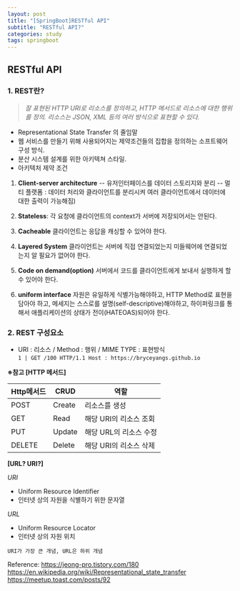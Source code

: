 ```yaml
---
layout: post
title: "[SpringBoot]RESTful API"
subtitle: "RESTful API?"
categories: study
tags: springboot
---
```


## RESTful API

### 1. REST란?

> _잘 표현된 HTTP URI로 리소스를 정의하고, HTTP 메서드로 리소스에 대한 행위를 정의. 리소스는 JSON, XML 등의 여러 방식으로 표현할 수 있다._

- Representational State Transfer 의 줄임말
- 웹 서비스를 만들기 위해 사용되어지는 제약조건들의 집합을 정의하는 소프트웨어 구성 방식.
- 분산 시스템 설계를 위한 아키텍쳐 스타일.
- 아키텍처 제약 조건

1. **Client-server architecture**
   -- 유저인터페이스를 데이터 스토리지와 분리
   -- 멀티 플랫폼 : 데이터 처리와 클라이언트를 분리시켜 여러 클라이언트에서 데이터에 대한 출력이 가능해짐)

2. **Stateless**: 각 요청에 클라이언트의 context가 서버에 저장되어서는 안된다.

3. **Cacheable**
   클라이언트는 응답을 캐싱할 수 있어야 한다.

4. **Layered System**
   클라이언트는 서버에 직접 연결되었는지 미들웨어에 연결되었는지 알 필요가 없어야 한다.

5. **Code on demand(option)**
   서버에서 코드를 클라이언트에게 보내서 실행하게 할 수 있어야 한다.

6. **uniform interface**
   자원은 유일하게 식별가능해야하고, HTTP Method로 표현을 담아야 하고, 메세지는 스스로를 설명(self-descriptive)해야하고, 하이퍼링크를 통해서 애플리케이션의 상태가 전이(HATEOAS)되어야 한다.

### 2. REST 구성요소

- URI : 리소스 / Method : 행위 / MIME TYPE : 표현방식  
  `1 | GET /100 HTTP/1.1 Host : https://bryceyangs.github.io`

**※참고
[HTTP 메서드]**

| Http메서드 | CRUD   | 역할                   |
| ---------- | ------ | ---------------------- |
| POST       | Create | 리소스를 생성          |
| GET        | Read   | 해당 URI의 리소스 조회 |
| PUT        | Update | 해당 URL의 리소스 수정 |
| DELETE     | Delete | 해당 URI의 리소스 삭제 |

**[URL? URI?]**

_URI_

- Uniform Resource Identifier
- 인터넷 상의 자원을 식별하기 위한 문자열

_URL_

- Uniform Resource Locator
- 인터넷 상의 자원 위치

```
URI가 가장 큰 개념, URL은 하위 개념
```

Reference:
https://jeong-pro.tistory.com/180
https://en.wikipedia.org/wiki/Representational_state_transfer
https://meetup.toast.com/posts/92
